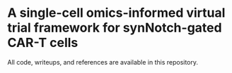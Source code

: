 # A single-cell omics-informed virtual trial framework for synNotch-gated CAR-T cells
All code, writeups, and references are available in this repository. 
